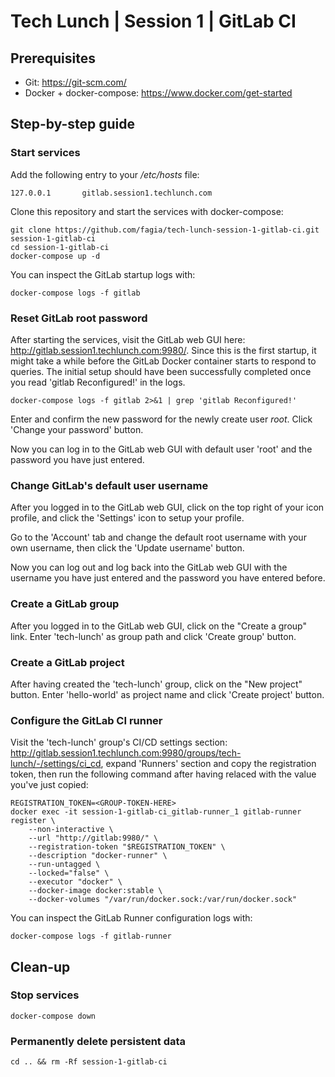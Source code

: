 # Tech Lunch | Session 1 | GitLab CI

## Prerequisites

- Git: https://git-scm.com/
- Docker + docker-compose: https://www.docker.com/get-started

## Step-by-step guide

### Start services

Add the following entry to your */etc/hosts* file:

    127.0.0.1       gitlab.session1.techlunch.com

Clone this repository and start the services with docker-compose:

    git clone https://github.com/fagia/tech-lunch-session-1-gitlab-ci.git session-1-gitlab-ci
    cd session-1-gitlab-ci
    docker-compose up -d

You can inspect the GitLab startup logs with:

    docker-compose logs -f gitlab

### Reset GitLab root password

After starting the services, visit the GitLab web GUI here: http://gitlab.session1.techlunch.com:9980/. Since this is the first startup, it might take a while before the GitLab Docker container starts to respond to queries. The initial setup should have been successfully completed once you read 'gitlab Reconfigured!' in the logs.

    docker-compose logs -f gitlab 2>&1 | grep 'gitlab Reconfigured!'

Enter and confirm the new password for the newly create user *root*. Click 'Change your password' button.

Now you can log in to the GitLab web GUI with default user 'root' and the password you have just entered.

### Change GitLab's default user username

After you logged in to the GitLab web GUI, click on the top right of your icon profile, and click the 'Settings' icon to setup your profile.

Go to the 'Account' tab and change the default root username with your own username, then click the 'Update username' button.

Now you can log out and log back into the GitLab web GUI with the username you have just entered and the password you have entered before.

### Create a GitLab group

After you logged in to the GitLab web GUI, click on the "Create a group" link. Enter 'tech-lunch' as group path and click 'Create group' button.

### Create a GitLab project

After having created the 'tech-lunch' group, click on the "New project" button. Enter 'hello-world' as project name and click 'Create project' button.

### Configure the GitLab CI runner

Visit the 'tech-lunch' group's CI/CD settings section: http://gitlab.session1.techlunch.com:9980/groups/tech-lunch/-/settings/ci_cd, expand 'Runners' section and copy the registration token, then run the following command after having relaced *<GROUP-TOKEN-HERE>* with the value you've just copied:

    REGISTRATION_TOKEN=<GROUP-TOKEN-HERE>
    docker exec -it session-1-gitlab-ci_gitlab-runner_1 gitlab-runner register \
        --non-interactive \
        --url "http://gitlab:9980/" \
        --registration-token "$REGISTRATION_TOKEN" \
        --description "docker-runner" \
        --run-untagged \
        --locked="false" \
        --executor "docker" \
        --docker-image docker:stable \
        --docker-volumes "/var/run/docker.sock:/var/run/docker.sock"

You can inspect the GitLab Runner configuration logs with:

    docker-compose logs -f gitlab-runner

## Clean-up

### Stop services

    docker-compose down

### Permanently delete persistent data

    cd .. && rm -Rf session-1-gitlab-ci
